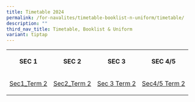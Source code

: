 ```yaml
---
title: Timetable 2024
permalink: /for-navalites/timetable-booklist-n-uniform/timetable/
description: ""
third_nav_title: Timetable, Booklist & Uniform
variant: tiptap
---
```

<table>
<tbody>
<tr>
<th rowspan="1" colspan="1">
<p><strong>SEC 1</strong>
</p>
</th>
<th rowspan="1" colspan="1">
<p><strong>SEC 2</strong>
</p>
</th>
<th rowspan="1" colspan="1">
<p><strong>SEC 3</strong>
</p>
</th>
<th rowspan="1" colspan="1">
<p><strong>SEC 4/5</strong>
</p>
</th>
</tr>
<tr>
<td rowspan="1" colspan="1">
<p><a href="/files/2024TT/sec_1.pdf" rel="noopener noreferrer nofollow" target="_blank">Sec1_Term 2</a>
</p>
</td>
<td rowspan="1" colspan="1">
<p><a href="/files/2024TT/Sec_2.pdf" rel="noopener noreferrer nofollow" target="_blank">Sec2_Term 2</a>
</p>
</td>
<td rowspan="1" colspan="1">
<p><a href="/files/2024tt t2/2024_Sec_3_TT_Term_2.pdf" rel="noopener noreferrer nofollow" target="_blank">Sec 3 Term 2</a>
</p>
</td>
<td rowspan="1" colspan="1">
<p><a href="/files/2024tt t2/2024_Sec_4_5_TT_Term_2.pdf" rel="noopener noreferrer nofollow" target="_blank">Sec4/5 Term 2</a>
</p>
</td>
</tr>
</tbody>
</table>
<p></p>